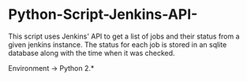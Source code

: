 # Python-Script-Jenkins-API-
This script uses Jenkins' API to get a list of jobs and their status from a given jenkins instance.
The status for each job is stored in an sqlite database along with the time when it was checked.


Environment -> Python 2.*
